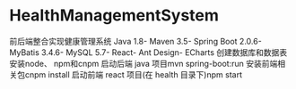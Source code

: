 # HealthManagementSystem
前后端整合实现健康管理系统
Java 1.8- Maven 3.5- Spring Boot 2.0.6- MyBatis 3.4.6- MySQL 5.7- React- Ant Design- ECharts
创建数据库和数据表
安装node、 npm和cnpm 
启动后端 java 项目mvn spring-boot:run 
安装前端相关包cnpm install 
启动前端 react 项目(在 health 目录下)npm start
